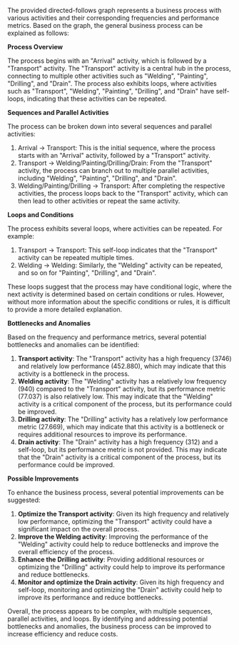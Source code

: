 The provided directed-follows graph represents a business process with various activities and their corresponding frequencies and performance metrics. Based on the graph, the general business process can be explained as follows:

**Process Overview**

The process begins with an "Arrival" activity, which is followed by a "Transport" activity. The "Transport" activity is a central hub in the process, connecting to multiple other activities such as "Welding", "Painting", "Drilling", and "Drain". The process also exhibits loops, where activities such as "Transport", "Welding", "Painting", "Drilling", and "Drain" have self-loops, indicating that these activities can be repeated.

**Sequences and Parallel Activities**

The process can be broken down into several sequences and parallel activities:

1. Arrival -> Transport: This is the initial sequence, where the process starts with an "Arrival" activity, followed by a "Transport" activity.
2. Transport -> Welding/Painting/Drilling/Drain: From the "Transport" activity, the process can branch out to multiple parallel activities, including "Welding", "Painting", "Drilling", and "Drain".
3. Welding/Painting/Drilling -> Transport: After completing the respective activities, the process loops back to the "Transport" activity, which can then lead to other activities or repeat the same activity.

**Loops and Conditions**

The process exhibits several loops, where activities can be repeated. For example:

1. Transport -> Transport: This self-loop indicates that the "Transport" activity can be repeated multiple times.
2. Welding -> Welding: Similarly, the "Welding" activity can be repeated, and so on for "Painting", "Drilling", and "Drain".

These loops suggest that the process may have conditional logic, where the next activity is determined based on certain conditions or rules. However, without more information about the specific conditions or rules, it is difficult to provide a more detailed explanation.

**Bottlenecks and Anomalies**

Based on the frequency and performance metrics, several potential bottlenecks and anomalies can be identified:

1. **Transport activity**: The "Transport" activity has a high frequency (3746) and relatively low performance (452.880), which may indicate that this activity is a bottleneck in the process.
2. **Welding activity**: The "Welding" activity has a relatively low frequency (940) compared to the "Transport" activity, but its performance metric (77.037) is also relatively low. This may indicate that the "Welding" activity is a critical component of the process, but its performance could be improved.
3. **Drilling activity**: The "Drilling" activity has a relatively low performance metric (27.669), which may indicate that this activity is a bottleneck or requires additional resources to improve its performance.
4. **Drain activity**: The "Drain" activity has a high frequency (312) and a self-loop, but its performance metric is not provided. This may indicate that the "Drain" activity is a critical component of the process, but its performance could be improved.

**Possible Improvements**

To enhance the business process, several potential improvements can be suggested:

1. **Optimize the Transport activity**: Given its high frequency and relatively low performance, optimizing the "Transport" activity could have a significant impact on the overall process.
2. **Improve the Welding activity**: Improving the performance of the "Welding" activity could help to reduce bottlenecks and improve the overall efficiency of the process.
3. **Enhance the Drilling activity**: Providing additional resources or optimizing the "Drilling" activity could help to improve its performance and reduce bottlenecks.
4. **Monitor and optimize the Drain activity**: Given its high frequency and self-loop, monitoring and optimizing the "Drain" activity could help to improve its performance and reduce bottlenecks.

Overall, the process appears to be complex, with multiple sequences, parallel activities, and loops. By identifying and addressing potential bottlenecks and anomalies, the business process can be improved to increase efficiency and reduce costs.